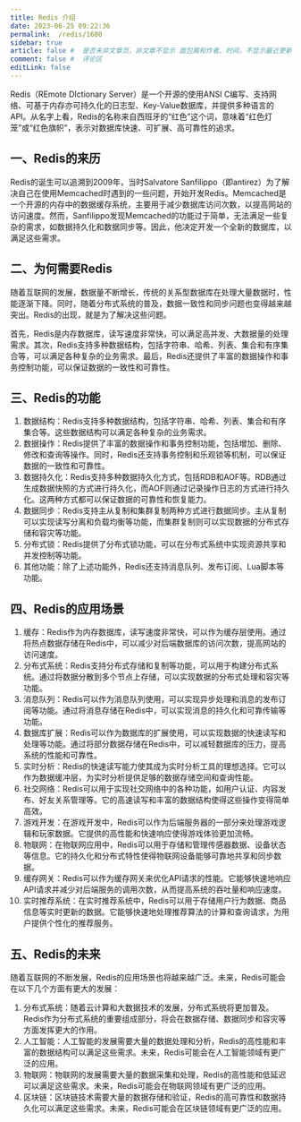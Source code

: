 ```yaml
---
title: Redis 介绍
date: 2023-06-25 09:22:36
permalink:  /redis/1600
sidebar: true
article: false #  是否未非文章页，非文章不显示 面包屑和作者、时间，不显示最近更新栏，不会参与到最近更新文章的数据计算中
comment: false #  评论区
editLink: false
---
```




Redis（REmote DIctionary Server）是一个开源的使用ANSI C编写、支持网络、可基于内存亦可持久化的日志型、Key-Value数据库，并提供多种语言的API。从名字上看，Redis的名称来自西班牙的“红色”这个词，意味着“红色灯笼”或“红色旗帜”，表示对数据库快速、可扩展、高可靠性的追求。

## 一、Redis的来历

Redis的诞生可以追溯到2009年，当时Salvatore Sanfilippo（即antirez）为了解决自己在使用Memcached时遇到的一些问题，开始开发Redis。Memcached是一个开源的内存中的数据缓存系统，主要用于减少数据库访问次数，以提高网站的访问速度。然而，Sanfilippo发现Memcached的功能过于简单，无法满足一些复杂的需求，如数据持久化和数据同步等。因此，他决定开发一个全新的数据库，以满足这些需求。

## 二、为何需要Redis

随着互联网的发展，数据量不断增长，传统的关系型数据库在处理大量数据时，性能逐渐下降。同时，随着分布式系统的普及，数据一致性和同步问题也变得越来越突出。Redis的出现，就是为了解决这些问题。

首先，Redis是内存数据库，读写速度非常快，可以满足高并发、大数据量的处理需求。其次，Redis支持多种数据结构，包括字符串、哈希、列表、集合和有序集合等，可以满足各种复杂的业务需求。最后，Redis还提供了丰富的数据操作和事务控制功能，可以保证数据的一致性和可靠性。

## 三、Redis的功能

1. 数据结构：Redis支持多种数据结构，包括字符串、哈希、列表、集合和有序集合等。这些数据结构可以满足各种复杂的业务需求。
2. 数据操作：Redis提供了丰富的数据操作和事务控制功能，包括增加、删除、修改和查询等操作。同时，Redis还支持事务控制和乐观锁等机制，可以保证数据的一致性和可靠性。
3. 数据持久化：Redis支持多种数据持久化方式，包括RDB和AOF等。RDB通过生成数据快照的方式进行持久化，而AOF则通过记录操作日志的方式进行持久化。这两种方式都可以保证数据的可靠性和恢复能力。
4. 数据同步：Redis支持主从复制和集群复制两种方式进行数据同步。主从复制可以实现读写分离和负载均衡等功能，而集群复制则可以实现数据的分布式存储和容灾等功能。
5. 分布式锁：Redis提供了分布式锁功能，可以在分布式系统中实现资源共享和并发控制等功能。
6. 其他功能：除了上述功能外，Redis还支持消息队列、发布订阅、Lua脚本等功能。

## 四、Redis的应用场景

1. 缓存：Redis作为内存数据库，读写速度非常快，可以作为缓存层使用。通过将热点数据存储在Redis中，可以减少对后端数据库的访问次数，提高网站的访问速度。
2. 分布式系统：Redis支持分布式存储和复制等功能，可以用于构建分布式系统。通过将数据分散到多个节点上存储，可以实现数据的分布式处理和容灾等功能。
3. 消息队列：Redis可以作为消息队列使用，可以实现异步处理和消息的发布订阅等功能。通过将消息存储在Redis中，可以实现消息的持久化和可靠传输等功能。
4. 数据库扩展：Redis可以作为数据库的扩展使用，可以实现数据的快速读写和处理等功能。通过将部分数据存储在Redis中，可以减轻数据库的压力，提高系统的性能和可靠性。 
5. 实时分析：Redis的快速读写能力使其成为实时分析工具的理想选择。它可以作为数据缓冲层，为实时分析提供足够的数据存储空间和查询性能。 
6. 社交网络：Redis可以用于实现社交网络中的各种功能，如用户认证、内容发布、好友关系管理等。它的高速读写和丰富的数据结构使得这些操作变得简单高效。 
7. 游戏开发：在游戏开发中，Redis可以作为后端服务器的一部分来处理游戏逻辑和玩家数据。它提供的高性能和快速响应使得游戏体验更加流畅。 
8. 物联网：在物联网应用中，Redis可以用于存储和管理传感器数据、设备状态等信息。它的持久化和分布式特性使得物联网设备能够可靠地共享和同步数据。 
9. 缓存网关：Redis可以作为缓存网关来优化API请求的性能。它能够快速地响应API请求并减少对后端服务的调用次数，从而提高系统的吞吐量和响应速度。 
10. 实时推荐系统：在实时推荐系统中，Redis可以用于存储用户行为数据、商品信息等实时更新的数据。它能够快速地处理推荐算法的计算和查询请求，为用户提供个性化的推荐服务。

## 五、Redis的未来

随着互联网的不断发展，Redis的应用场景也将越来越广泛。未来，Redis可能会在以下几个方面有更大的发展：

1. 分布式系统：随着云计算和大数据技术的发展，分布式系统将更加普及。Redis作为分布式系统的重要组成部分，将会在数据存储、数据同步和容灾等方面发挥更大的作用。
2. 人工智能：人工智能的发展需要大量的数据处理和分析，Redis的高性能和丰富的数据结构可以满足这些需求。未来，Redis可能会在人工智能领域有更广泛的应用。
3. 物联网：物联网的发展需要大量的数据采集和处理，Redis的高性能和低延迟可以满足这些需求。未来，Redis可能会在物联网领域有更广泛的应用。
4. 区块链：区块链技术需要大量的数据存储和验证，Redis的高可靠性和数据持久化可以满足这些需求。未来，Redis可能会在区块链领域有更广泛的应用。
